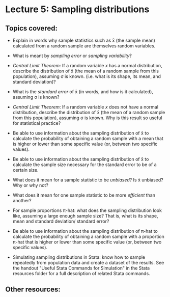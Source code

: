 # Lecture 5: Sampling distributions

## Topics covered:

* Explain in words why sample statistics such as x&#772; (the sample mean) calculated from a random sample are themselves random variables.

* What is meant by *sampling error* or *sampling variability*?

* *Central Limit Theorem*: If a random variable *x* has a normal distribution, describe the distribution of x&#772; (the mean of a random sample from this population), assuming σ is known. (i.e. what is its shape, its mean, and standard deviation)?

* What is the *standard error* of x&#772; (in words, and how is it calculated), assuming &sigma; is known? 

* *Central Limit Theorem*: If a random variable *x* does not have a normal distribution, describe the distribution of x&#772; (the mean of a random sample from this population), assuming &sigma; is known. Why is this result so useful for statistical practice?

* Be able to use information about the sampling distribution of x&#772; to calculate the probability of obtaining a random sample with a mean that is higher or lower than some specific value (or, between two specific values).

* Be able to use information about the sampling distribution of x&#772; to calculate the sample size necessary for the standard error to be of a certain size. 

* What does it mean for a sample statistic to be *unbiased*? Is x&#772; unbiased? Why or why not?

* What does it mean for one sample statistic to be more *efficient* than another?

* For sample proportions &pi;-hat: what does the sampling distribution look like, assuming a large enough sample size? That is, what is its shape, mean and standard deviation/ standard error?

* Be able to use information about the sampling distribution of &pi;-hat to calculate the probability of obtaining a random sample with a proportion &pi;-hat that is higher or lower than some specific value (or, between two specific values).

* Simulating sampling distributions in Stata: know how to sample repeatedly from population data and create a dataset of the results. See the handout "Useful Stata Commands for Simulation" in the Stata resources folder for a full description of related Stata commands.

## Other resources:

<!---
	x&#772; for x-bar
	&pi; for pi
	p&#770; for p-hat
	&mu; for mu
	&sigma; for sigma
--->